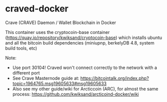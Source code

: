# craved-docker
Crave (CRAVE) Daemon / Wallet Blockchain in Docker

This container uses the cryptocoin-base container (https://quay.io/repository/kwiksand/cryptocoin-base) which installs ubuntu and all the bitcoin build dependencies (miniupnp, berkelyDB 4.8, system build tools, etc)

Note:
- Use port 30104! Craved won't connect correctly to the network with a different port
- See Crave Masternode guide at: https://bitcointalk.org/index.php?topic=1964765.msg19605633#msg19605633
- Also see my other guide/wiki for Arcticcoin (ARC), for almost the same process: https://github.com/kwiksand/arcticoind-docker/wiki
